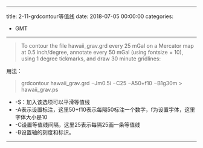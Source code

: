 - ---
title: 2-11-grdcontour等值线
date: 2018-07-05 00:00:00
categories:
- GMT
---
> To contour the file hawaii_grav.grd every 25 mGal on a Mercator
map at 0.5 inch/degree, annotate every 50 mGal (using fontsize =
10), using 1 degree tickmarks, and draw 30 minute gridlines:

用法：
> grdcontour hawaii_grav.grd −Jm0.5i −C25 −A50+f10
−B1g30m > hawaii_grav.ps

- -S：加入该选项可以平滑等值线  
- -A表示设置标注，这里50+f10表示每隔50标注一个数字，f为设置字体，这里字体大小是10  
- -C设置等值线间隔，这里25表示每隔25画一条等值线  
- -B设置轴的刻度和标识。  

---


